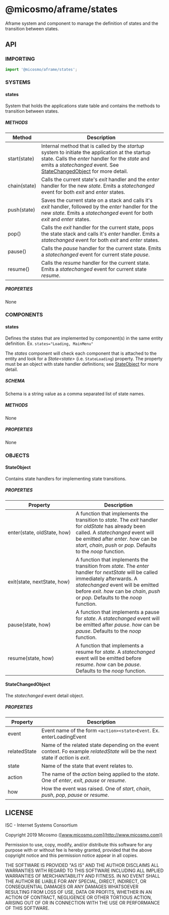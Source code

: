 # @micosmo/aframe/states

Aframe system and component to manage the definition of states and the transition between states.

## API

### IMPORTING

```javascript
import '@micosmo/aframe/states';
```

### SYSTEMS

#### states

System that holds the applications state table and contains the methods to transition between states.
 
##### METHODS

Method | Description
------ | -----------
start(state) | Internal method that is called by the *startup* system to initiate the application at the startup state. Calls the *enter* handler for the *state* and emits a *statechanged* event. See [StateChangedObject](#StateChangedObject) for more detail.
chain(state) | Calls the current state's *exit* handler and the *enter* handler for the new *state*. Emits a *statechanged* event for both *exit* and *enter* states.
push(state) | Saves the current state on a stack and calls it's *exit* handler, followed by the *enter* handler for the new *state*.  Emits a *statechanged* event for both *exit* and *enter* states.
pop() | Calls the *exit* handler for the current state, pops the state stack and calls it's *enter* handler.  Emits a *statechanged* event for both *exit* and *enter* states.
pause() | Calls the *pause* handler for the current state. Emits a *statechanged* event for current state *pause*.
resume() | Calls the *resume* handler for the current state. Emits a *statechanged* event for current state *resume*.

##### PROPERTIES

None

### COMPONENTS

#### states

Defines the states that are implemented by component(s) in the same entity definition. Ex. ```states="Loading, MainMenu"```

The *states* component will check each component that is attached to the entity and look for a *State&lt;state&gt;* (i.e. ```StateLoading```) property. The property must be an object with state handler definitions; see [StateObject](#StateObject) for more detail.

##### SCHEMA

Schema is a string value as a comma separated list of state names.

##### METHODS

None

##### PROPERTIES

None

### OBJECTS

#### StateObject

Contains state handlers for implementing state transitions.

##### PROPERTIES

Property | Description
-------- | -----------
enter(state,&nbsp;oldState,&nbsp;how) | A function that implements the transition to *state*. The *exit* handler for *oldState* has already been called. A *statechanged* event will be emitted after *enter*. *how* can be *start*, *chain*, *push* or *pop*. Defaults to the *noop* function.
exit(state,&nbsp;nextState,&nbsp;how) | A function that implements the transition from *state*. The *enter* handler for *nextState* will be called immediately afterwards. A *statechanged* event will be emitted before *exit*. *how* can be *chain*, *push* or *pop*. Defaults to the *noop* function.
pause(state,&nbsp;how) | A function that implements a pause for *state*. A *statechanged* event will be emitted after *pause*. *how* can be *pause*. Defaults to the *noop* function.
resume(state,&nbsp;how) | A function that implements a resume for *state*. A *statechanged* event will be emitted before *resume*. *how* can be *pause*. Defaults to the *noop* function.

#### StateChangedObject

The *statechanged* event detail object.

##### PROPERTIES

Property | Description
-------- | -----------
event | Event name of the form ```<action><state>Event```. Ex. enterLoadingEvent
relatedState | Name of the related state depending on the event context. Fo example *relatedState* will be the next state if *action* is *exit*.
state | Name of the state that event relates to.
action | The name of the *action* being applied to the *state*. One of *enter*, *exit*, *pause* or *resume*.
how | How the event was raised. One of *start*, *chain*, *push*, *pop*, *pause* or *resume*.

## LICENSE

ISC - Internet Systems Consortium

Copyright 2019 Micosmo ([www.micosmo.com](http://www.micosmo.com))

Permission to use, copy, modify, and/or distribute this software for any purpose with or without fee is hereby granted, provided that the above copyright notice and this permission notice appear in all copies.

THE SOFTWARE IS PROVIDED "AS IS" AND THE AUTHOR DISCLAIMS ALL WARRANTIES WITH REGARD TO THIS SOFTWARE INCLUDING ALL IMPLIED WARRANTIES OF MERCHANTABILITY AND FITNESS. IN NO EVENT SHALL THE AUTHOR BE LIABLE FOR ANY SPECIAL, DIRECT, INDIRECT, OR CONSEQUENTIAL DAMAGES OR ANY DAMAGES WHATSOEVER RESULTING FROM LOSS OF USE, DATA OR PROFITS, WHETHER IN AN ACTION OF CONTRACT, NEGLIGENCE OR OTHER TORTIOUS ACTION, ARISING OUT OF OR IN CONNECTION WITH THE USE OR PERFORMANCE OF THIS SOFTWARE.
